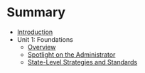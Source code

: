 # Summary

* [Introduction](README.md)
* Unit 1: Foundations
   * [Overview](unit_01/01_overview.md)
   * [Spotlight on the Administrator](02_administrator.md)
   * [State-Level Strategies and Standards](03_state.md)



